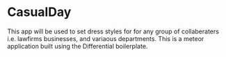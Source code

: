# CasualDay
This app will be used to set dress styles for for any group of collaberaters i.e. lawfirms businesses, and variaous departments. This is a meteor application built using the Differential boilerplate. 
